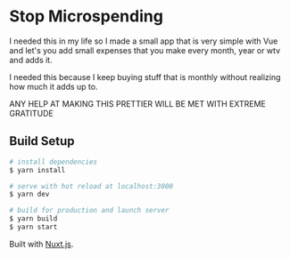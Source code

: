# Stop Microspending

I needed this in my life so I made a small app that is very simple with Vue and let's you add small expenses that you make every month, year or wtv and adds it.

I needed this because I keep buying stuff that is monthly without realizing how much it adds up to.

ANY HELP AT MAKING THIS PRETTIER WILL BE MET WITH EXTREME GRATITUDE

## Build Setup

```bash
# install dependencies
$ yarn install

# serve with hot reload at localhost:3000
$ yarn dev

# build for production and launch server
$ yarn build
$ yarn start
```

Built with [Nuxt.js](https://github.com/nuxt/nuxt.js).
